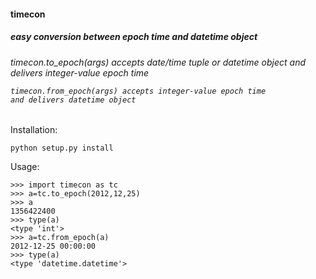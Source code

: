<h4>timecon</h4>
<h5>easy conversion between epoch time and datetime object</h5>

<h6>
	timecon.to_epoch(args) accepts date/time tuple or datetime object
	and delivers integer-value epoch time
	
	timecon.from_epoch(args) accepts integer-value epoch time 
	and delivers datetime object
</h6>

Installation:

	python setup.py install

Usage:

	>>> import timecon as tc
	>>> a=tc.to_epoch(2012,12,25)
	>>> a
	1356422400
	>>> type(a)
	<type 'int'>
	>>> a=tc.from_epoch(a)
	2012-12-25 00:00:00
	>>> type(a)
	<type 'datetime.datetime'>
